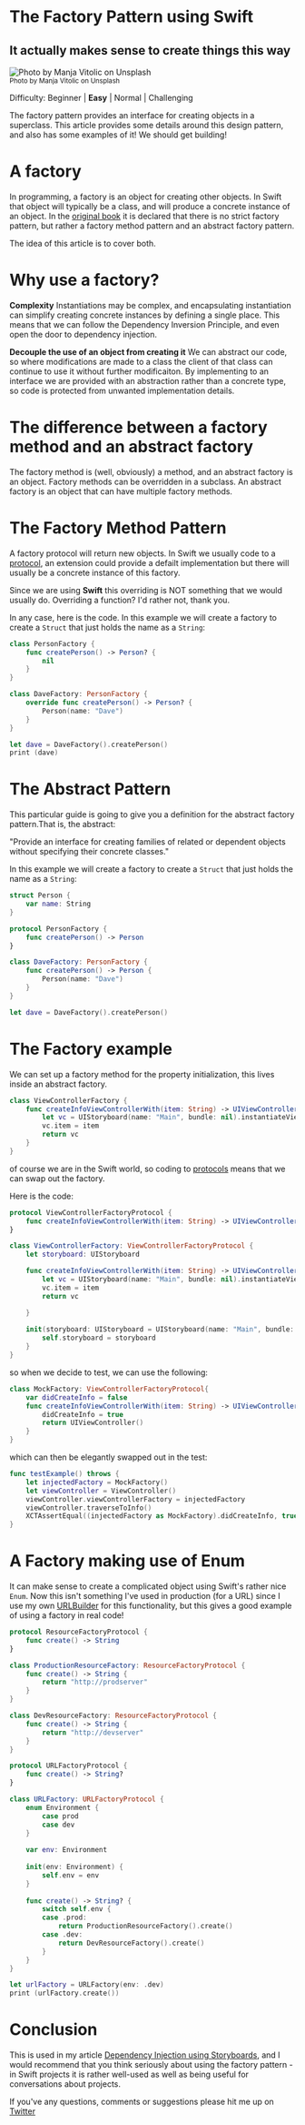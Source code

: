 # The Factory Pattern using Swift
## It actually makes sense to create things this way

![Photo by Manja Vitolic on Unsplash](Images/photo-1514888286974-6c03e2ca1dba.jpeg)<br/>
<sub>Photo by Manja Vitolic on Unsplash<sub>

Difficulty: Beginner | **Easy** | Normal | Challenging

The factory pattern provides an interface for creating objects in a superclass. This article provides some details around this design pattern, and also has some examples of it! We should get building!

# A factory
In programming, a factory is an object for creating other objects. In Swift that object will typically be a class, and will produce a concrete instance of an object. In the [original book](https://en.wikipedia.org/wiki/Design_Patterns) it is declared that there is no strict factory pattern, but rather a factory method pattern and an abstract factory pattern.

The idea of this article is to cover both.

# Why use a factory?
**Complexity**
Instantiations may be complex, and encapsulating instantiation can simplify creating concrete instances by defining a single place. This means that we can follow the Dependency Inversion Principle, and even open the door to dependency injection.

**Decouple the use of an object from creating it**
We can abstract our code, so where modifications are made to a class the client of that class can continue to use it without further modificaiton. By implementing to an interface we are provided with an abstraction rather than a concrete type, so code is protected from unwanted implementation details.

# The difference between a factory method and an abstract factory
The factory method is (well, obviously) a method, and an abstract factory is an object. Factory methods can be overridden in a subclass. An abstract factory is an object that can have multiple factory methods.

# The Factory Method Pattern 
A factory protocol will return new objects. In Swift we usually code to a [protocol](https://medium.com/@stevenpcurtis.sc/protocols-in-swift-f46c31283b18), an extension could provide a defailt implementation but there will usually be a concrete instance of this factory.

Since we are using **Swift** this overriding is NOT something that we would usually do. Overriding a function? I'd rather not, thank you.

In any case, here is the code. In this example we will create a factory to create a `Struct` that just holds the name as a `String`:


```swift
class PersonFactory {
    func createPerson() -> Person? {
        nil
    }
}

class DaveFactory: PersonFactory {
    override func createPerson() -> Person? {
        Person(name: "Dave")
    }
}

let dave = DaveFactory().createPerson()
print (dave)
```

# The Abstract Pattern
This particular guide is going to give you a definition for the abstract factory pattern.That is, the abstract:

"Provide an interface for creating families of related or dependent objects without specifying their concrete classes."

In this example we will create a factory to create a `Struct` that just holds the name as a `String`:

```swift
struct Person {
    var name: String
}

protocol PersonFactory {
    func createPerson() -> Person
}

class DaveFactory: PersonFactory {
    func createPerson() -> Person {
        Person(name: "Dave")
    }
}

let dave = DaveFactory().createPerson()
```

# The Factory example
We can set up a factory method for the property initialization, this lives inside an abstract factory.

```swift
class ViewControllerFactory {
    func createInfoViewControllerWith(item: String) -> UIViewController {
        let vc = UIStoryboard(name: "Main", bundle: nil).instantiateViewController(withIdentifier: "InfoViewController") as! InformationViewController
        vc.item = item
        return vc
    }
}
```

of course we are in the Swift world, so coding to [protocols](https://medium.com/@stevenpcurtis.sc/protocols-in-swift-f46c31283b18) means that we can swap out the factory.

Here is the code:

```swift
protocol ViewControllerFactoryProtocol {
    func createInfoViewControllerWith(item: String) -> UIViewController
}

class ViewControllerFactory: ViewControllerFactoryProtocol {
    let storyboard: UIStoryboard

    func createInfoViewControllerWith(item: String) -> UIViewController {
        let vc = UIStoryboard(name: "Main", bundle: nil).instantiateViewController(withIdentifier: "InfoViewController") as! InformationViewController
        vc.item = item
        return vc

    }
    
    init(storyboard: UIStoryboard = UIStoryboard(name: "Main", bundle: nil)) {
        self.storyboard = storyboard
    }
}
```

so when we decide to test, we can use the following:

```swift
class MockFactory: ViewControllerFactoryProtocol{
    var didCreateInfo = false
    func createInfoViewControllerWith(item: String) -> UIViewController {
        didCreateInfo = true
        return UIViewController()
    }
}
```

which can then be elegantly swapped out in the test:

```swift
func testExample() throws {
    let injectedFactory = MockFactory()
    let viewController = ViewController()
    viewController.viewControllerFactory = injectedFactory
    viewController.traverseToInfo()
    XCTAssertEqual((injectedFactory as MockFactory).didCreateInfo, true)
}
```

# A Factory making use of Enum
It can make sense to create a complicated object using Swift's rather nice `Enum`. Now this isn't something I've used in production (for a URL) since I use my own [URLBuilder](https://medium.com/swlh/building-urls-in-swift-51f21240c537) for this functionality, but this gives a good example of using a factory in real code! 

```swift
protocol ResourceFactoryProtocol {
    func create() -> String
}

class ProductionResourceFactory: ResourceFactoryProtocol {
    func create() -> String {
        return "http://prodserver"
    }
}

class DevResourceFactory: ResourceFactoryProtocol {
    func create() -> String {
        return "http://devserver"
    }
}

protocol URLFactoryProtocol {
    func create() -> String?
}

class URLFactory: URLFactoryProtocol {
    enum Environment {
        case prod
        case dev
    }
    
    var env: Environment
    
    init(env: Environment) {
        self.env = env
    }
    
    func create() -> String? {
        switch self.env {
        case .prod:
            return ProductionResourceFactory().create()
        case .dev:
            return DevResourceFactory().create()
        }
    }
}

let urlFactory = URLFactory(env: .dev)
print (urlFactory.create())
```

# Conclusion

This is used in my article [Dependency Injection using Storyboards](https://github.com/stevencurtis/SwiftCoding/DIStoryboards), and I would recommend that you think seriously about using the factory pattern - in Swift projects it is rather well-used as well as being useful for conversations about projects.

 If you've any questions, comments or suggestions please hit me up on [Twitter](https://twitter.com/stevenpcurtis) 
